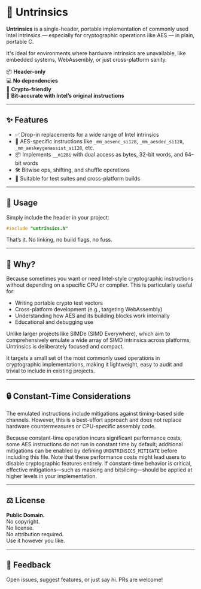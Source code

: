 # 🧩 Untrinsics

**Untrinsics** is a single-header, portable implementation of commonly used Intel intrinsics — especially for cryptographic operations like AES — in plain, portable C.

It's ideal for environments where hardware intrinsics are unavailable, like embedded systems, WebAssembly, or just cross-platform sanity.

📦 **Header-only**  
💻 **No dependencies**  
🔐 **Crypto-friendly**  
📐 **Bit-accurate with Intel’s original instructions**

---

## ✨ Features

- ✅ Drop-in replacements for a wide range of Intel intrinsics
- 🔐 AES-specific instructions like `_mm_aesenc_si128`, `_mm_aesdec_si128`, `_mm_aeskeygenassist_si128`, etc.
- 📦 Implements `__m128i` with dual access as bytes, 32-bit words, and 64-bit words
- 🛠 Bitwise ops, shifting, and shuffle operations
- 🧪 Suitable for test suites and cross-platform builds

---

## 📄 Usage

Simply include the header in your project:

```c
#include "untrinsics.h"
```

That’s it. No linking, no build flags, no fuss.

---

## 🤔 Why?

Because sometimes you want or need Intel-style cryptographic instructions without depending on a specific CPU or compiler. This is particularly useful for:

- Writing portable crypto test vectors
- Cross-platform development (e.g., targeting WebAssembly)
- Understanding how AES and its building blocks work internally
- Educational and debugging use

Unlike larger projects like SIMDe (SIMD Everywhere), which aim to comprehensively emulate a wide array of SIMD intrinsics across platforms, Untrinsics is deliberately focused and compact.

It targets a small set of the most commonly used operations in cryptographic implementations, making it lightweight, easy to audit and trivial to include in existing projects.

---

## 🔒 Constant-Time Considerations

The emulated instructions include mitigations against timing-based side channels. However, this is a best-effort approach and does not replace hardware countermeasures or CPU-specific assembly code.

Because constant-time operation incurs significant performance costs, some AES instructions do not run in constant time by default; additional mitigations can be enabled by defining `UNINTRINSICS_MITIGATE` before including this file. Note that these performance costs might lead users to disable cryptographic features entirely. If constant-time behavior is critical, effective mitigations—such as masking and bitslicing—should be applied at higher levels in your implementation.

---

## ⚖️ License

**Public Domain.**  
No copyright.  
No license.  
No attribution required.  
Use it however you like.

---

## 💬 Feedback

Open issues, suggest features, or just say hi. PRs are welcome!

